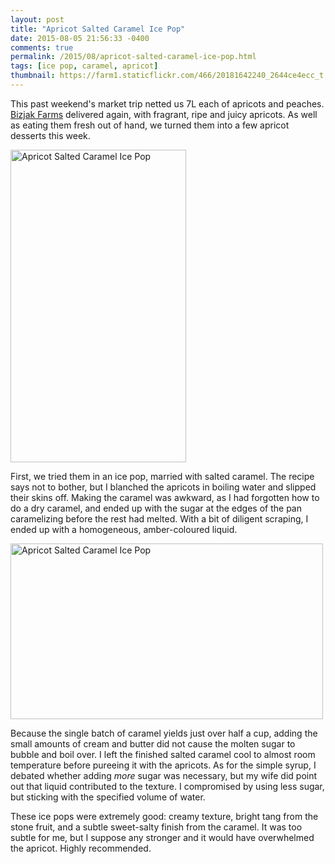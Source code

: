 ```yaml
---
layout: post
title: "Apricot Salted Caramel Ice Pop"
date: 2015-08-05 21:56:33 -0400
comments: true
permalink: /2015/08/apricot-salted-caramel-ice-pop.html
tags: [ice pop, caramel, apricot]
thumbnail: https://farm1.staticflickr.com/466/20181642240_2644ce4ecc_t.jpg
---
```


This past weekend's market trip netted us 7L each of apricots and
peaches. [Bizjak Farms](http://bizjakfarms.com/) delivered again, with
fragrant, ripe and juicy apricots. As well as eating them fresh out of
hand, we turned them into a few apricot desserts this week.

<a data-flickr-embed="true"
href="https://www.flickr.com/photos/gnuf/20181642240/in/dateposted/"
title="Apricot Salted Caramel Ice Pop"><img
src="https://farm1.staticflickr.com/466/20181642240_2644ce4ecc.jpg"
width="281" height="500" alt="Apricot Salted Caramel Ice
Pop"></a><script async src="//embedr.flickr.com/assets/client-code.js"
charset="utf-8"></script>

First, we tried them in an ice pop, married with salted caramel. The
recipe says not to bother, but I blanched the apricots in boiling water
and slipped their skins off. Making the caramel was awkward, as I had
forgotten how to do a dry caramel, and ended up with the sugar at the
edges of the pan caramelizing before the rest had melted. With a bit of
diligent scraping, I ended up with a homogeneous, amber-coloured liquid.

<a data-flickr-embed="true"
href="https://www.flickr.com/photos/gnuf/20369688055/in/dateposted/"
title="Apricot Salted Caramel Ice Pop"><img
src="https://farm1.staticflickr.com/432/20369688055_0e772ce8d4.jpg"
width="500" height="281" alt="Apricot Salted Caramel Ice
Pop"></a><script async src="//embedr.flickr.com/assets/client-code.js"
charset="utf-8"></script>

Because the single batch of caramel yields just over half a cup, adding
the small amounts of cream and butter did not cause the molten sugar to
bubble and boil over. I left the finished salted caramel cool to almost
room temperature before pureeing it with the apricots. As for the simple
syrup, I debated whether adding _more_ sugar was necessary, but my wife
did point out that liquid contributed to the texture. I compromised by
using less sugar, but sticking with the specified volume of water.

These ice pops were extremely good: creamy texture, bright tang from the
stone fruit, and a subtle sweet-salty finish from the caramel. It
was too subtle for me, but I suppose any stronger and it would have
overwhelmed the apricot. Highly recommended.
